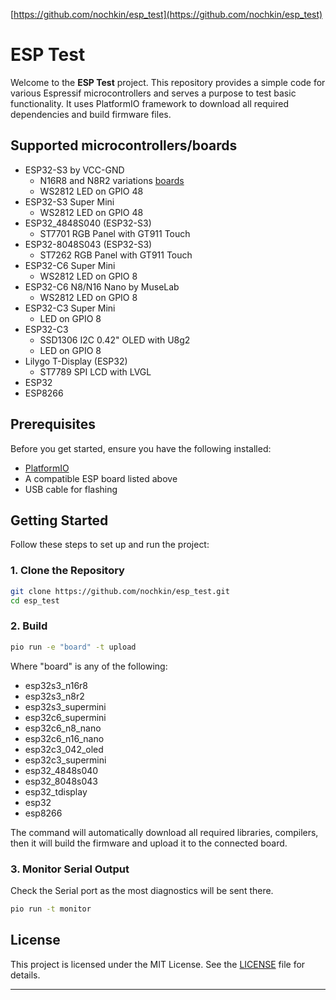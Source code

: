 [https://github.com/nochkin/esp_test](https://github.com/nochkin/esp_test)

# ESP Test

Welcome to the **ESP Test** project.
This repository provides a simple code for various Espressif microcontrollers and serves a purpose to test basic functionality.
It uses PlatformIO framework to download all required dependencies and build firmware files.

## Supported microcontrollers/boards

- ESP32-S3 by VCC-GND
  * N16R8 and N8R2 variations [boards](https://github.com/vcc-gnd/YD-ESP32-S3)
  * WS2812 LED on GPIO 48
- ESP32-S3 Super Mini
  * WS2812 LED on GPIO 48
- ESP32_4848S040 (ESP32-S3)
  * ST7701 RGB Panel with GT911 Touch
- ESP32-8048S043 (ESP32-S3)
  * ST7262 RGB Panel with GT911 Touch
- ESP32-C6 Super Mini
  * WS2812 LED on GPIO 8
- ESP32-C6 N8/N16 Nano by MuseLab
  * WS2812 LED on GPIO 8
- ESP32-C3 Super Mini
  * LED on GPIO 8
- ESP32-C3
  * SSD1306 I2C 0.42" OLED with U8g2
  * LED on GPIO 8
- Lilygo T-Display (ESP32)
  * ST7789 SPI LCD with LVGL
- ESP32
- ESP8266

## Prerequisites

Before you get started, ensure you have the following installed:

- [PlatformIO](https://platformio.org/)
- A compatible ESP board listed above
- USB cable for flashing

## Getting Started

Follow these steps to set up and run the project:

### 1. Clone the Repository

```bash
git clone https://github.com/nochkin/esp_test.git
cd esp_test
```
### 2. Build

```bash
pio run -e "board" -t upload
```
Where "board" is any of the following:
- esp32s3_n16r8
- esp32s3_n8r2
- esp32s3_supermini
- esp32c6_supermini
- esp32c6_n8_nano
- esp32c6_n16_nano
- esp32c3_042_oled
- esp32c3_supermini
- esp32_4848s040
- esp32_8048s043
- esp32_tdisplay
- esp32
- esp8266

The command will automatically download all required libraries, compilers, then it will build the firmware and upload it to the connected board.

### 3. Monitor Serial Output

Check the Serial port as the most diagnostics will be sent there.
```bash
pio run -t monitor
```

## License

This project is licensed under the MIT License. See the [LICENSE](LICENSE) file for details.

---
